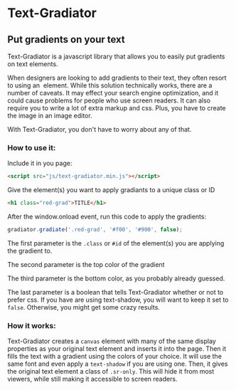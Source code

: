 # Text-Gradiator

## Put gradients on your text

Text-Gradiator is a javascript library that allows you to easily put gradients on text elements.

When designers are looking to add gradients to their text, they often resort to using an <img> element. While this solution technically works, there are a number of caveats. It may effect your search engine optimization, and it could cause problems for people who use screen readers. It can also require you to write a lot of extra markup and css. Plus, you have to create the image in an image editor.

With Text-Gradiator, you don't have to worry about any of that.

### How to use it:

Include it in you page:
```html
<script src="js/text-gradiator.min.js"></script>
```

Give the element(s) you want to apply gradiants to a unique class or ID
```html
<h1 class="red-grad">TITLE</h1>
```

After the window.onload event, run this code to apply the gradients:
```javascript
gradiator.gradiate('.red-grad', '#f00', '#900', false);
```

The first parameter is the `.class` or `#id` of the element(s) you are applying the gradient to.

The second parameter is the top color of the gradient

The third parameter is the bottom color, as you probably already guessed.

The last parameter is a boolean that tells Text-Gradiator whether or not to prefer css. If you have are using text-shadow, you will want to keep it set to `false`. Otherwise, you might get some crazy results.

### How it works:
Text-Gradiator creates a `canvas` element with many of the same display properties as your original text element and inserts it into the page. Then it fills the text with a gradient using the colors of your choice. It will use the same font and even apply a `text-shadow` if you are using one. Then, it gives the original text element a class of `.sr-only`. This will hide it from most viewers, while still making it accessible to screen readers.
